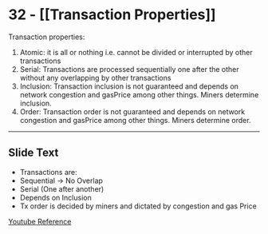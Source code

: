 # 32 - [[Transaction Properties]]

Transaction properties:

1.  Atomic: it is all or nothing i.e. cannot be divided or interrupted by other transactions
2.  Serial: Transactions are processed sequentially one after the other without any overlapping by other transactions
3.  Inclusion: Transaction inclusion is not guaranteed and depends on network congestion and gasPrice among other things. Miners determine inclusion.
4.  Order: Transaction order is not guaranteed and depends on network congestion and gasPrice among other things. Miners determine order.
---
## Slide Text
- Transactions are:
- Sequential -> No Overlap
- Serial (One after another)
- Depends on Inclusion
- Tx order is decided by miners and dictated by congestion and gas Price

[Youtube Reference](https://youtu.be/zIeBfuXxuWs?t=611)

